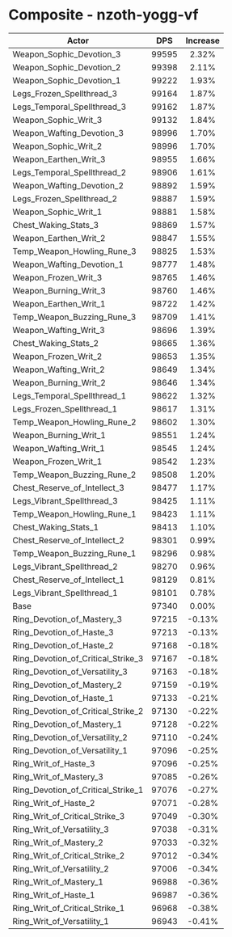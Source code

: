 # Composite - nzoth-yogg-vf
| Actor | DPS | Increase |
|---|:---:|:---:|
|Weapon_Sophic_Devotion_3|99595|2.32%|
|Weapon_Sophic_Devotion_2|99398|2.11%|
|Weapon_Sophic_Devotion_1|99222|1.93%|
|Legs_Frozen_Spellthread_3|99164|1.87%|
|Legs_Temporal_Spellthread_3|99162|1.87%|
|Weapon_Sophic_Writ_3|99132|1.84%|
|Weapon_Wafting_Devotion_3|98996|1.70%|
|Weapon_Sophic_Writ_2|98996|1.70%|
|Weapon_Earthen_Writ_3|98955|1.66%|
|Legs_Temporal_Spellthread_2|98906|1.61%|
|Weapon_Wafting_Devotion_2|98892|1.59%|
|Legs_Frozen_Spellthread_2|98887|1.59%|
|Weapon_Sophic_Writ_1|98881|1.58%|
|Chest_Waking_Stats_3|98869|1.57%|
|Weapon_Earthen_Writ_2|98847|1.55%|
|Temp_Weapon_Howling_Rune_3|98825|1.53%|
|Weapon_Wafting_Devotion_1|98777|1.48%|
|Weapon_Frozen_Writ_3|98765|1.46%|
|Weapon_Burning_Writ_3|98760|1.46%|
|Weapon_Earthen_Writ_1|98722|1.42%|
|Temp_Weapon_Buzzing_Rune_3|98709|1.41%|
|Weapon_Wafting_Writ_3|98696|1.39%|
|Chest_Waking_Stats_2|98665|1.36%|
|Weapon_Frozen_Writ_2|98653|1.35%|
|Weapon_Wafting_Writ_2|98649|1.34%|
|Weapon_Burning_Writ_2|98646|1.34%|
|Legs_Temporal_Spellthread_1|98622|1.32%|
|Legs_Frozen_Spellthread_1|98617|1.31%|
|Temp_Weapon_Howling_Rune_2|98602|1.30%|
|Weapon_Burning_Writ_1|98551|1.24%|
|Weapon_Wafting_Writ_1|98545|1.24%|
|Weapon_Frozen_Writ_1|98542|1.23%|
|Temp_Weapon_Buzzing_Rune_2|98508|1.20%|
|Chest_Reserve_of_Intellect_3|98477|1.17%|
|Legs_Vibrant_Spellthread_3|98425|1.11%|
|Temp_Weapon_Howling_Rune_1|98423|1.11%|
|Chest_Waking_Stats_1|98413|1.10%|
|Chest_Reserve_of_Intellect_2|98301|0.99%|
|Temp_Weapon_Buzzing_Rune_1|98296|0.98%|
|Legs_Vibrant_Spellthread_2|98270|0.96%|
|Chest_Reserve_of_Intellect_1|98129|0.81%|
|Legs_Vibrant_Spellthread_1|98101|0.78%|
|Base|97340|0.00%|
|Ring_Devotion_of_Mastery_3|97215|-0.13%|
|Ring_Devotion_of_Haste_3|97213|-0.13%|
|Ring_Devotion_of_Haste_2|97168|-0.18%|
|Ring_Devotion_of_Critical_Strike_3|97167|-0.18%|
|Ring_Devotion_of_Versatility_3|97163|-0.18%|
|Ring_Devotion_of_Mastery_2|97159|-0.19%|
|Ring_Devotion_of_Haste_1|97133|-0.21%|
|Ring_Devotion_of_Critical_Strike_2|97130|-0.22%|
|Ring_Devotion_of_Mastery_1|97128|-0.22%|
|Ring_Devotion_of_Versatility_2|97110|-0.24%|
|Ring_Devotion_of_Versatility_1|97096|-0.25%|
|Ring_Writ_of_Haste_3|97096|-0.25%|
|Ring_Writ_of_Mastery_3|97085|-0.26%|
|Ring_Devotion_of_Critical_Strike_1|97076|-0.27%|
|Ring_Writ_of_Haste_2|97071|-0.28%|
|Ring_Writ_of_Critical_Strike_3|97049|-0.30%|
|Ring_Writ_of_Versatility_3|97038|-0.31%|
|Ring_Writ_of_Mastery_2|97033|-0.32%|
|Ring_Writ_of_Critical_Strike_2|97012|-0.34%|
|Ring_Writ_of_Versatility_2|97006|-0.34%|
|Ring_Writ_of_Mastery_1|96988|-0.36%|
|Ring_Writ_of_Haste_1|96987|-0.36%|
|Ring_Writ_of_Critical_Strike_1|96968|-0.38%|
|Ring_Writ_of_Versatility_1|96943|-0.41%|
